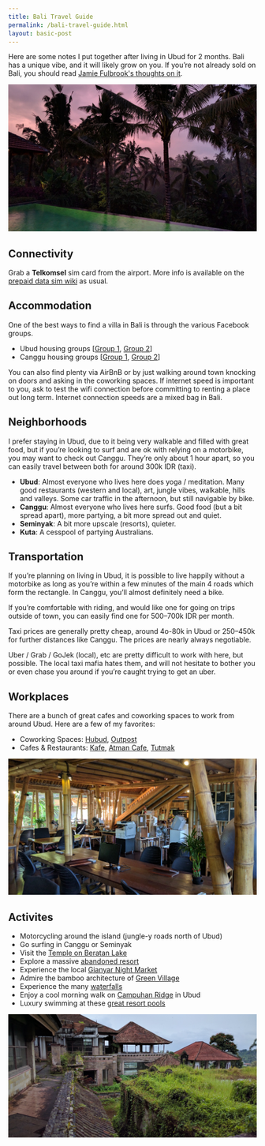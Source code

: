 ```yaml
---
title: Bali Travel Guide
permalink: /bali-travel-guide.html
layout: basic-post
---
```


Here are some notes I put together after living in Ubud for 2 months. Bali has a unique vibe, and it will likely grow on you. If you’re not already sold on Bali, you should read [Jamie Fulbrook's thoughts on it](https://medium.com/@onlybloodyhuman/the-b-option-67864bfbf5a9).

<img src='/static/resources/bali-1.jpg' alt=''/>


## Connectivity

Grab a **Telkomsel** sim card from the airport. More info is available on the [prepaid data sim wiki](http://prepaid-data-sim-card.wikia.com/wiki/Indonesia) as usual.


## Accommodation

One of the best ways to find a villa in Bali is through the various Facebook groups.

<ul>
    <li>Ubud housing groups [<a href='https://www.facebook.com/groups/UbudMonthlyRentals/'>Group 1</a>, <a href='https://www.facebook.com/groups/1523008504577896/'>Group 2</a>]</li>
    <li>Canggu housing groups [<a href='https://www.facebook.com/groups/1380848555535084/'>Group 1</a>, <a href='https://www.facebook.com/groups/746999628699757/'>Group 2</a>]</li>
</ul>
<p>You can also find plenty via AirBnB or by just walking around town knocking on doors and asking in the coworking spaces. If internet speed is important to you, ask to test the wifi connection before committing to renting a place out long term. Internet connection speeds are a mixed bag in Bali.</p>


## Neighborhoods

I prefer staying in Ubud, due to it being very walkable and filled with great food, but if you’re looking to surf and are ok with relying on a motorbike, you may want to check out Canggu. They’re only about 1 hour apart, so you can easily travel between both for around 300k IDR (taxi).

<ul>
  <li><b>Ubud</b>: Almost everyone who lives here does yoga / meditation. Many good restaurants (western and local), art, jungle vibes, walkable, hills and valleys. Some car traffic in the afternoon, but still navigable by bike.</li>
  <li><b>Canggu</b>: Almost everyone who lives here surfs. Good food (but a bit spread apart), more partying, a bit more spread out and quiet.</li>
  <li><b>Seminyak</b>: A bit more upscale (resorts), quieter.</li>
  <li><b>Kuta</b>: A cesspool of partying Australians.</li>
</ul>


## Transportation

If you’re planning on living in Ubud, it is possible to live happily without a motorbike as long as you’re within a few minutes of the main 4 roads which form the rectangle. In Canggu, you’ll almost definitely need a bike.

If you’re comfortable with riding, and would like one for going on trips outside of town, you can easily find one for 500–700k IDR per month.

Taxi prices are generally pretty cheap, around 4o-80k in Ubud or 250–450k for further distances like Canggu. The prices are nearly always negotiable.

Uber / Grab / GoJek (local), etc are pretty difficult to work with here, but possible. The local taxi mafia hates them, and will not hesitate to bother you or even chase you around if you’re caught trying to get an uber.


## Workplaces

There are a bunch of great cafes and coworking spaces to work from around Ubud. Here are a few of my favorites:

<ul>
	<li>Coworking Spaces: <a href='https://www.google.com/maps/place/Hubud/@-8.518047,115.261382,15z/data=!4m5!3m4!1s0x0:0x291539b17657c74f!8m2!3d-8.518047!4d115.261382'>Hubud</a>, <a href='https://www.google.com/maps/place/Outpost/@-8.518047,115.261382,15z/data=!4m12!1m6!3m5!1s0x0:0x291539b17657c74f!2sHubud!8m2!3d-8.518047!4d115.261382!3m4!1s0x0:0x6562e225c6df8a88!8m2!3d-8.5277218!4d115.2557579'>Outpost</a></li>
	<li>Cafes &amp; Restaurants: <a href='https://www.google.com/maps/place/KAFE/@-8.5140987,115.2641559,15z/data=!4m5!3m4!1s0x0:0x9f81e5b6c6de53e6!8m2!3d-8.5140987!4d115.2641559?sa=X&ved=0ahUKEwjjnNe9qsjQAhXIOo8KHQTiA2UQ_BIIdDAK'>Kafe</a>, <a href='https://www.google.com/maps/place/Atman+Kafe/@-8.5128052,115.2654354,17.18z/data=!4m12!1m6!3m5!1s0x0:0x9f81e5b6c6de53e6!2sKAFE!8m2!3d-8.5140987!4d115.2641559!3m4!1s0x0:0x7a805d358e2a7c40!8m2!3d-8.5128062!4d115.2642363'>Atman Cafe</a>, <a href='https://www.google.com/maps/place/Tutmak/@-8.5115717,115.2633567,17.18z/data=!4m12!1m6!3m5!1s0x0:0x9f81e5b6c6de53e6!2sKAFE!8m2!3d-8.5140987!4d115.2641559!3m4!1s0x0:0x8b444f2691fe8139!8m2!3d-8.5097457!4d115.2622093'>Tutmak</a></li>
</ul>

<img src='/static/resources/bali-2.jpg' alt=''/>

## Activites

<ul>
	<li>Motorcycling around the island (jungle-y roads north of Ubud)</li>
	<li>Go surfing in Canggu or Seminyak</li>
	<li>Visit the <a href='https://www.google.com/maps/place/Pura+Ulun+Danu+Beratan/@-8.2751586,115.1645118,17z/data=!3m1!4b1!4m5!3m4!1s0x2dd18912ee0cd5d1:0xa140e7212ece3fb4!8m2!3d-8.2751782!4d115.1666523'>Temple on Beratan Lake</a></li>
	<li>Explore a massive <a href='https://www.google.com/maps/place/Pondok+Indah+Bedugul/@-8.2954726,115.1807153,15.83z/data=!4m5!3m4!1s0x0:0x5b958a4d163b6125!8m2!3d-8.2982102!4d115.176276'>abandoned resort</a></li>
	<li>Experience the local <a href='https://www.google.com/maps/place/Pasar+Senggol+Gianyar/@-8.4334362,115.2508433,11.47z/data=!4m12!1m6!3m5!1s0x2dd18912ee0cd5d1:0xa140e7212ece3fb4!2sPura+Ulun+Danu+Beratan!8m2!3d-8.2751782!4d115.1666523!3m4!1s0x0:0xae575a92f0e720bb!8m2!3d-8.5415122!4d115.3267908'>Gianyar Night Market</a></li>
	<li>Admire the bamboo architecture of <a href='http://greenvillagebali.com/'>Green Village</a></li>
	<li>Experience the many <a href='https://indonesia.tripcanvas.co/bali/best-waterfalls-bali/'>waterfalls</a></li>
	<li>Enjoy a cool morning walk on <a href='http://www.bali-indonesia.com/magazine/campuhan-ridge-walk-bali.htm'>Campuhan Ridge</a> in Ubud</li>
	<li>Luxury swimming at these <a href='https://indonesia.tripcanvas.co/bali/luxury-resort-day-pass/'>great resort pools</a></li>
</ul>

<img src='/static/resources/bali-3.jpg' class='img-rounded' alt=''/>
